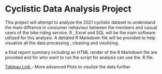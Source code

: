 # Cyclistic Data Analysis Project

This project will attempt to analyze the 2021 cyclistic dataset to understand the main diffrence in consumer nehaviour between the members and casual users of the bike riding service. 
R , Excel and SQL will be the main software utilized for this analysis. 
A detialed R Markdown file will be provided to help visualize all the data processing , cleaning and visulizing. 

a final report summary including an HTML render of the R Markdown file are provided and for who want to run the script for analysis can use the .R file.

[Tableau Link ](https://public.tableau.com/app/profile/jihad.al.hussain/viz/Cyclisticbike-shareanalysis_16413688581510/Dashboard1) - More advanced Plots to visulize the data further 
